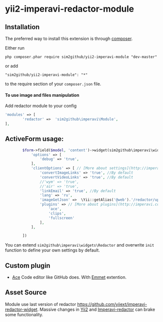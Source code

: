 yii2-imperavi-redactor-module
=============
Installation
--------------
The preferred way to install this extension is through [composer](http://getcomposer.org/download/).

Either run

```
php composer.phar require sim2github/yii2-imperavi-module "dev-master"
```

or add

```
"sim2github/yii2-imperavi-module": "*"
```

to the require section of your `composer.json` file.

#### To use image and files manipulation
Add redactor module to your config

```php
'modules' => [
        'redactor' =>  'sim2github\imperavi\Module',
],
```
ActiveForm usage:
--------------

```php
		$form->field($model, 'content')->widget(sim2github\imperavi\widgets\Redactor::className(), [
			'options' => [
				'debug' => 'true',
			],
			'clientOptions' => [ // [More about settings](http://imperavi.com/redactor/docs/settings/)
				'convertImageLinks' => 'true', //By default
				'convertVideoLinks' => 'true', //By default
				//'wym' => 'true',
				//'air' => 'true',
				'linkEmail' => 'true', //By default
				'lang' => 'ru',
				'imageGetJson' =>  \Yii::getAlias('@web').'/redactor/upload/imagejson', //By default
				'plugins' => // [More about plugins](http://imperavi.com/redactor/plugins/)
					'ace',
					'clips', 
					'fullscreen'
				],
			],

		])
```

You can extend `sim2github\imperavi\widgets\Redactor` and overwrite `init` function to define your own settings by default.

Custom plugin
------------
* [Ace](http://ace.c9.io/#nav=about) Code editor like GitHub does. With [Emmet](http://docs.emmet.io/) extention.

Asset Source
------------
Module use last version of redactor https://github.com/yiiext/imperavi-redactor-widget.
Massive changes in [Yii2](https://github.com/yiisoft/yii2) and [Imperavi-redactor](http://imperavi.com/redactor/log/) can brake some functionality.
